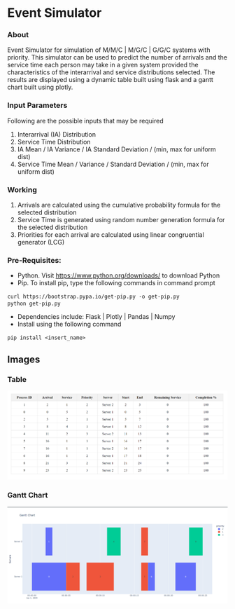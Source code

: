 # Event Simulator

### About 

Event Simulator for simulation of M/M/C | M/G/C | G/G/C systems with priority. This simulator can be used to predict the number of arrivals and the service time each person may take in a given system provided the characteristics of the interarrival and service distributions selected. The results are displayed using a dynamic table built using flask and a gantt chart built using plotly.

### Input Parameters

Following are the possible inputs that may be required

1) Interarrival (IA) Distribution
2) Service Time Distribution
3) IA Mean / IA Variance / IA Standard Deviation / (min, max for uniform dist)
4) Service Time Mean / Variance / Standard Deviation / (min, max for uniform dist)

### Working

1) Arrivals are calculated using the cumulative probability formula for the selected distribution
2) Service Time is generated using random number generation formula for the selected distribution
3) Priorities for each arrival are calculated using linear congruential generator (LCG)

### Pre-Requisites:

- Python. Visit https://www.python.org/downloads/ to download Python
- Pip. To install pip, type the following commands in command prompt
```
curl https://bootstrap.pypa.io/get-pip.py -o get-pip.py
python get-pip.py
```
- Dependencies include: Flask | Plotly | Pandas | Numpy
- Install using the following command
```
pip install <insert_name>
```

## Images

### Table
![Table](https://github.com/MuhammadHabibKhan/event-simulator/blob/main/table-image.png)

### Gantt Chart
![chart](https://github.com/MuhammadHabibKhan/event-simulator/blob/main/gantt-chart-image.png)
